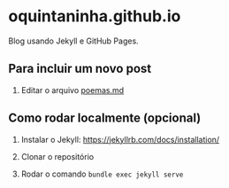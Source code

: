 # oquintaninha.github.io

Blog usando Jekyll e GitHub Pages.

## Para incluir um novo post

1. Editar o arquivo [poemas.md](https://github.com/oquintaninha/oquintaninha.github.io/blob/main/poemas.md)


## Como rodar localmente (opcional)

1. Instalar o Jekyll: https://jekyllrb.com/docs/installation/

2. Clonar o repositório

3. Rodar o comando `bundle exec jekyll serve`


